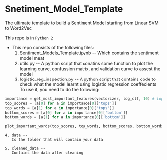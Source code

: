 # Snetiment_Model_Template
The ultimate template to build a Sentiment Model starting from Linear SVM to Word2Vec 

 This repo is in ``` Python 2 ```

 - This repo consists of the following files:
 	1. Sentiment_Models_Template.ipynb --
 			Which contains the sentiment model meat
 	2. utils.py --
 			A python script that conatins some function to plot the learning curve, confussion matrix, and validation curve to assest the model
 	3. logistic_reg_inspection.py --
 			A python script that contains code to check what the model learnt using logistic regression coeffecients
 			To use it, you need to do the following:
			
```python
importance = get_most_important_features(vectorizer, log_clf, 10) # log_clf is the LogisitcRegressin Model
top_scores = [a[0] for a in importance[0]['tops']]
top_words = [a[1] for a in importance[0]['tops']]
bottom_scores = [a[0] for a in importance[0]['bottom']]
bottom_words = [a[1] for a in importance[0]['bottom']]

plot_important_words(top_scores, top_words, bottom_scores, bottom_words, "Most important words for Sentiment")
```

 	4. data --
 	   Is the folder that will contain your data
	   
	5. cleaned_data --
	   Contains the data after cleaning

